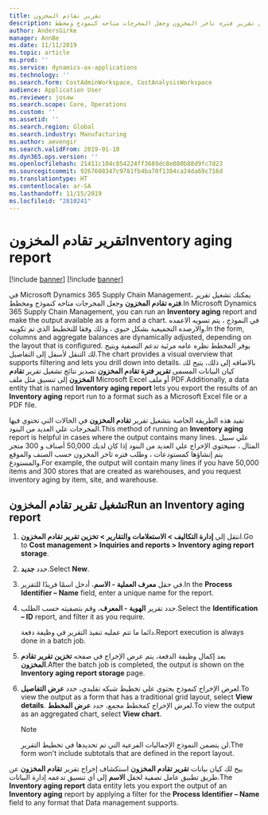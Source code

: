 ```yaml
---
title: تقرير تقادم المخزون
description: يصف هذا الموضوع الوظيفة التي تتيح لك امكانيه تشغيل تقرير فتره تاخر المخزون وجعل المخرجات متاحه كنموذج ومخطط.
author: AndersGirke
manager: AnnBe
ms.date: 11/11/2019
ms.topic: article
ms.prod: ''
ms.service: dynamics-ax-applications
ms.technology: ''
ms.search.form: CostAdminWorkspace, CostAnalysisWorkspace
audience: Application User
ms.reviewer: josaw
ms.search.scope: Core, Operations
ms.custom: ''
ms.assetid: ''
ms.search.region: Global
ms.search.industry: Manufacturing
ms.author: aevengir
ms.search.validFrom: 2019-01-10
ms.dyn365.ops.version: ''
ms.openlocfilehash: 21411c104c854224ff3689dc8e080b88d9fc7d23
ms.sourcegitcommit: 9267608347c9781fb4ba70f1384ca24da69c716d
ms.translationtype: HT
ms.contentlocale: ar-SA
ms.lasthandoff: 11/15/2019
ms.locfileid: "2810241"
---
```

# <a name="inventory-aging-report"></a><span data-ttu-id="73cd4-103">تقرير تقادم المخزون</span><span class="sxs-lookup"><span data-stu-id="73cd4-103">Inventory aging report</span></span>


[!include [banner](../includes/banner.md)]
[!include [banner](../includes/preview-banner.md)]

<span data-ttu-id="73cd4-104">في Microsoft Dynamics 365 Supply Chain Management، يمكنك تشغيل تقرير **فتره تقادم المخزون** وجعل المخرجات متاحه كنموذج ومخطط.</span><span class="sxs-lookup"><span data-stu-id="73cd4-104">In Microsoft Dynamics 365 Supply Chain Management, you can run an **Inventory aging** report and make the output available as a form and a chart.</span></span> <span data-ttu-id="73cd4-105">في النموذج ، يتم تسويه الاعمده والارصده التجميعية بشكل حيوي ، وذلك وفقا للتخطيط الذي تم تكوينه.</span><span class="sxs-lookup"><span data-stu-id="73cd4-105">In the form, columns and aggregate balances are dynamically adjusted, depending on the layout that is configured.</span></span> <span data-ttu-id="73cd4-106">يوفر المخطط نظره عامه مرئية تدعم التصفية ويتيح لك التنقل لأسفل إلى التفاصيل.</span><span class="sxs-lookup"><span data-stu-id="73cd4-106">The chart provides a visual overview that supports filtering and lets you drill down into details.</span></span> <span data-ttu-id="73cd4-107">بالاضافه إلى ذلك، يتيح لك كيان البيانات المسمى **تقرير فترة تقادم المخزون** تصدير نتائج تشغيل تقرير **تقادم المخزون** إلى تنسيق مثل ملف Microsoft Excel أو ملف PDF.</span><span class="sxs-lookup"><span data-stu-id="73cd4-107">Additionally, a data entity that is named **Inventory aging report** lets you export the results of an **Inventory aging** report run to a format such as a Microsoft Excel file or a PDF file.</span></span>

<span data-ttu-id="73cd4-108">تفيد هذه الطريقة الخاصة بتشغيل تقرير **تقادم المخزون** في الحالات التي تحتوي فيها المخرجات علي العديد من البنود.</span><span class="sxs-lookup"><span data-stu-id="73cd4-108">This method of running an **Inventory aging** report is helpful in cases where the output contains many lines.</span></span> <span data-ttu-id="73cd4-109">علي سبيل المثال ، سيحتوي الإخراج علي العديد من البنود إذا كان لديك 50,000 أصناف و 300 متجر يتم إنشاؤها كمستودعات ، وطلب فتره تاخر المخزون حسب الصنف والموقع والمستودع.</span><span class="sxs-lookup"><span data-stu-id="73cd4-109">For example, the output will contain many lines if you have 50,000 items and 300 stores that are created as warehouses, and you request inventory aging by item, site, and warehouse.</span></span>

## <a name="run-an-inventory-aging-report"></a><span data-ttu-id="73cd4-110">تشغيل تقرير تقادم المخزون</span><span class="sxs-lookup"><span data-stu-id="73cd4-110">Run an Inventory aging report</span></span>

1. <span data-ttu-id="73cd4-111">انتقل إلى **إدارة التكاليف \> الاستعلامات والتقارير \> تخزين تقرير تقادم المخزون**.</span><span class="sxs-lookup"><span data-stu-id="73cd4-111">Go to **Cost management \> Inquiries and reports \> Inventory aging report storage**.</span></span>
1. <span data-ttu-id="73cd4-112">حدد **جديد**.</span><span class="sxs-lookup"><span data-stu-id="73cd4-112">Select **New**.</span></span>
1. <span data-ttu-id="73cd4-113">في حقل **معرف العملية - الاسم**، أدخل اسمًا فريدًا للتقرير.</span><span class="sxs-lookup"><span data-stu-id="73cd4-113">In the **Process Identifier – Name** field, enter a unique name for the report.</span></span>
1. <span data-ttu-id="73cd4-114">حدد تقرير **الهوية - المعرف**، وقم بتصفيته حسب الطلب.</span><span class="sxs-lookup"><span data-stu-id="73cd4-114">Select the **Identification – ID** report, and filter it as you require.</span></span>

    <span data-ttu-id="73cd4-115">دائما ما تتم عمليه تنفيذ التقرير في وظيفة دفعة.</span><span class="sxs-lookup"><span data-stu-id="73cd4-115">Report execution is always done in a batch job.</span></span>

1. <span data-ttu-id="73cd4-116">بعد إكمال وظيفة الدفعة، يتم عرض الإخراج في صفحه **تخزين تقرير تقادم المخزون**.</span><span class="sxs-lookup"><span data-stu-id="73cd4-116">After the batch job is completed, the output is shown on the **Inventory aging report storage** page.</span></span>
1. <span data-ttu-id="73cd4-117">لعرض الإخراج كنموذج يحتوي علي تخطيط شبكه تقليدي، حدد **عرض التفاصيل**.</span><span class="sxs-lookup"><span data-stu-id="73cd4-117">To view the output as a form that has a traditional grid layout, select **View details**.</span></span> <span data-ttu-id="73cd4-118">لعرض الإخراج كمخطط مجمع، حدد **عرض المخطط**.</span><span class="sxs-lookup"><span data-stu-id="73cd4-118">To view the output as an aggregated chart, select **View chart**.</span></span>

    > [!NOTE]
    > <span data-ttu-id="73cd4-119">لن يتضمن النموذج الإجماليات الفرعية التي تم تحديدها في تخطيط التقرير.</span><span class="sxs-lookup"><span data-stu-id="73cd4-119">The form won't include subtotals that are defined in the report layout.</span></span>

<span data-ttu-id="73cd4-120">ييح لك كيان بيانات **تقرير تقادم المخزون** استكشاف إخراج تقرير **تقادم المخزون** عن طريق تطبيق عامل تصفية لحقل **الاسم** إلى أي تنسيق تدعمه إدارة البيانات.</span><span class="sxs-lookup"><span data-stu-id="73cd4-120">The **Inventory aging report** data entity lets you export the output of an **Inventory aging** report by applying a filter for the **Process Identifier – Name** field to any format that Data management supports.</span></span>

